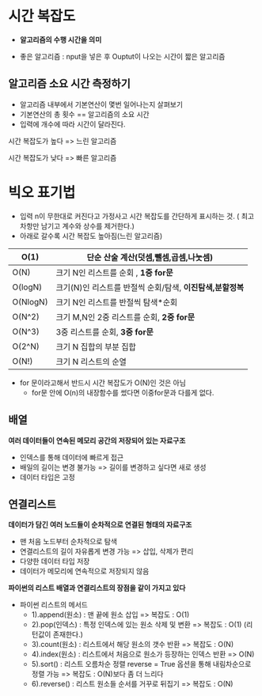 # 시간 복잡도

* **알고리즘의 수행 시간을 의미**

* 좋은 알고리즘 : nput을 넣은 후 Ouptut이 나오는 시간이 짧은 알고리즘



## 알고리즘 소요 시간 측정하기

* 알고리즘 내부에서 기본연산이 몇번 일어나는지 살펴보기
* 기본연산의 총 횟수 == 알고리즘의 소요 시간
* 입력에 개수에 따라 시간이 달라진다.

시간 복잡도가 높다 => 느린 알고리즘

시간 복잡도가 낮다 => 빠른 알고리즘

# 빅오 표기법

* 입력 n이 무한대로 커진다고 가정사고 시간 복잡도를 간단하게 표시하는 것. ( 최고차항만 남기고 계수와 상수를 제거한다.)
* 아래로 갈수록 시간 복잡도 높아짐(느린 알고리즘)

| O(1)     | 단순 산술 계산(덧셈,뺄셈,곱셈,나눗셈)                      |
| -------- | ---------------------------------------------------------- |
| O(N)     | 크기 N인 리스트를 순회 , **1중 for문**                     |
| O(logN)  | 크기(N)인 리스트를 반절씩 순회/탐색, **이진탐색,분할정복** |
| O(NlogN) | 크기 N인 리스트를 반절씩 탐색*순회                         |
| O(N^2)   | 크기 M,N인 2중 리스트를 순회, **2중 for문**                |
| O(N^3)   | 3중 리스트를 순회, **3중 for문**                           |
| O(2^N)   | 크기 N 집합의 부분 집합                                    |
| O(N!)    | 크기 N 리스트의 순열                                       |

* for 문이라고해서 반드시 시간 복잡도가 O(N)인 것은 아님
  * for문 안에 O(n)의 내장함수를 썼다면 이중for문과 다를게 없다.

## 배열

**여러 데이터들이 연속된 메모리 공간의 저장되어 있는 자료구조**

* 인덱스를 통해 데이터에 빠르게 접근
* 배일의 길이는 변경 불가능 => 길이를 변경하고 싶다면 새로 생성
* 데이터 타입은 고정



## 연결리스트

**데이터가 담긴 여러 노드들이 순차적으로 연결된 형태의 자료구조**

* 맨 처음 노드부터 순차적으로 탐색
* 연결리스트의 길이 자유롭게 변경 가능 => 삽입, 삭제가 편리
* 다양한 데이터 타입 저장
* 데이터가 메모리에 연속적으로 저장되지 않음

**파이썬의 리스트 배열과 연결리스트의 장점을 같이 가지고 있다**

* 파이썬 리스트의 메서드
  * 1).append(원소) : 맨 끝에  원소 삽입 => 복잡도 : O(1)
  * 2).pop(인덱스) : 특정 인덱스에 있는 원소 삭제 및 변환 => 복잡도 : O(1)  (리턴값이 존재한다.)
  * 3).count(원소) : 리스트에서 해당 원소의 갯수 반환 => 복잡도 : O(N)
  * 4).index(원소) : 리스트에서 처음으로 원소가 등장하는 인덱스 반환 => O(N)
  * 5).sort() : 리스트 오름차순 정렬 reverse = True 옵션을 통해 내림차순으로 정렬 가능 => 복잡도 : O(N)보다 좀 더 느리다
  * 6).reverse() : 리스트 원소들 순서를 거꾸로 뒤집기 => 복잡도 : O(N)
